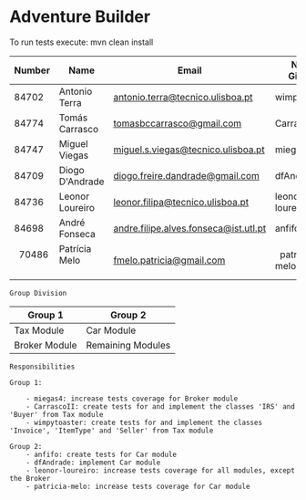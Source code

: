 # Adventure Builder

To run tests execute: mvn clean install

|   Number   |          Name           |               Email                  |   Name GitHUb    | Group |
| ---------- | ----------------------- | ------------------------------------ | ---------------- | ----- |
|    84702   | Antonio Terra           | antonio.terra@tecnico.ulisboa.pt     |   wimpytoaster   |   1   |
|    84774   | Tomás Carrasco          | tomasbccarrasco@gmail.com            |   CarrascoII     |   1   |
|    84747   | Miguel Viegas           | miguel.s.viegas@tecnico.ulisboa.pt   |   miegas4        |   1   |
|    84709   | Diogo D'Andrade         | diogo.freire.dandrade@gmail.com      |   dfAndrade      |   2   |
|    84736   | Leonor Loureiro         | leonor.filipa@tecnico.ulisboa.pt     |   leonor-loureiro|   2   |
|    84698   | André Fonseca           | andre.filipe.alves.fonseca@ist.utl.pt|   anfifo         |   2   |
|    70486   | Patrícia Melo           | fmelo.patricia@gmail.com             |   patricia-melo  |   2   |

	Group Division

|    Group 1    |      Group 2      |
| ------------- | ----------------  |
| Tax Module    | Car Module        |
| Broker Module | Remaining Modules |


	Responsibilities

	Group 1:
	
		- miegas4: increase tests coverage for Broker module
		- CarrascoII: create tests for and implement the classes 'IRS' and 'Buyer' from Tax module
		- wimpytoaster: create tests for and implement the classes 'Invoice', 'ItemType' and 'Seller' from Tax module
		
	Group 2:
		- anfifo: create tests for Car module
		- dfAndrade: implement Car module
		- leonor-loureiro: increase tests coverage for all modules, except the Broker
		- patricia-melo: increase tests coverage for Car module
